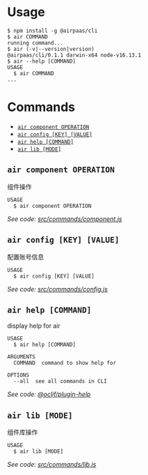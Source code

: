 # Usage

<!-- usage -->
```sh-session
$ npm install -g @airpaas/cli
$ air COMMAND
running command...
$ air (-v|--version|version)
@airpaas/cli/0.1.1 darwin-x64 node-v16.13.1
$ air --help [COMMAND]
USAGE
  $ air COMMAND
...
```
<!-- usagestop -->

# Commands

<!-- commands -->
* [`air component OPERATION`](#air-component-operation)
* [`air config [KEY] [VALUE]`](#air-config-key-value)
* [`air help [COMMAND]`](#air-help-command)
* [`air lib [MODE]`](#air-lib-mode)

## `air component OPERATION`

组件操作

```
USAGE
  $ air component OPERATION
```

_See code: [src/commands/component.js](https://github.com/airpaas/cli/blob/v0.1.1/src/commands/component.js)_

## `air config [KEY] [VALUE]`

配置账号信息

```
USAGE
  $ air config [KEY] [VALUE]
```

_See code: [src/commands/config.js](https://github.com/airpaas/cli/blob/v0.1.1/src/commands/config.js)_

## `air help [COMMAND]`

display help for air

```
USAGE
  $ air help [COMMAND]

ARGUMENTS
  COMMAND  command to show help for

OPTIONS
  --all  see all commands in CLI
```

_See code: [@oclif/plugin-help](https://github.com/oclif/plugin-help/blob/v3.2.7/src/commands/help.ts)_

## `air lib [MODE]`

组件库操作

```
USAGE
  $ air lib [MODE]
```

_See code: [src/commands/lib.js](https://github.com/airpaas/cli/blob/v0.1.1/src/commands/lib.js)_
<!-- commandsstop -->
